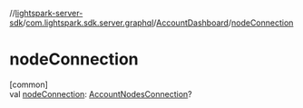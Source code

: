 //[lightspark-server-sdk](../../../index.md)/[com.lightspark.sdk.server.graphql](../index.md)/[AccountDashboard](index.md)/[nodeConnection](node-connection.md)

# nodeConnection

[common]\
val [nodeConnection](node-connection.md): [AccountNodesConnection](../-account-nodes-connection/index.md)?
